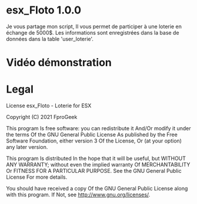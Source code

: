 # esx_Floto 1.0.0
Je vous partage mon script,
Il vous permet de participer à une loterie en échange de 5000$.
Les informations sont enregistrées dans la  base de données dans la table 'user_loterie'.


# Vidéo démonstration 


# Legal
License
esx_Floto - Loterie for ESX

Copyright (C) 2021 FproGeek

This program Is free software: you can redistribute it And/Or modify it under the terms Of the GNU General Public License As published by the Free Software Foundation, either version 3 Of the License, Or (at your option) any later version.

This program Is distributed In the hope that it will be useful, but WITHOUT ANY WARRANTY; without even the implied warranty Of MERCHANTABILITY Or FITNESS FOR A PARTICULAR PURPOSE. See the GNU General Public License For more details.

You should have received a copy Of the GNU General Public License along with this program. If Not, see http://www.gnu.org/licenses/.

